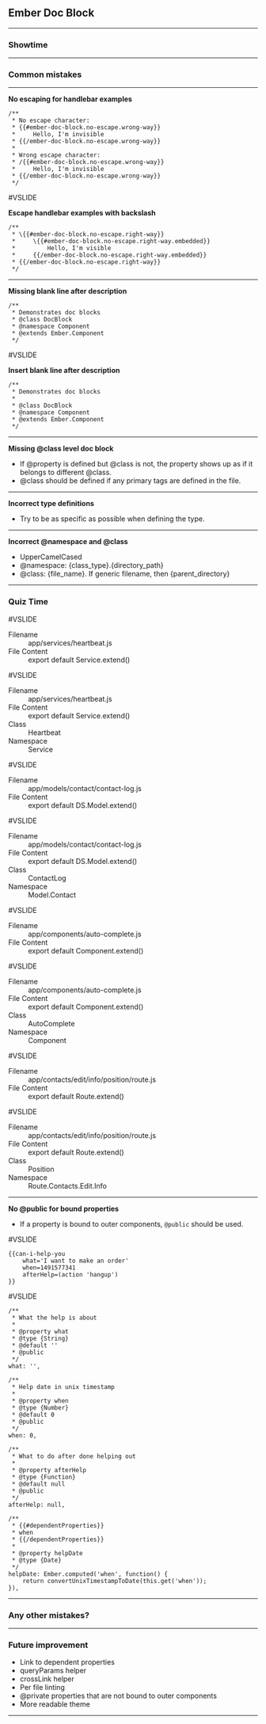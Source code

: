 ## Ember Doc Block

---

### Showtime

---

### Common mistakes

---

**No escaping for handlebar examples**

```
/**
 * No escape character:
 * {{#ember-doc-block.no-escape.wrong-way}}
 *     Hello, I'm invisible
 * {{/ember-doc-block.no-escape.wrong-way}}
 *
 * Wrong escape character:
 * /{{#ember-doc-block.no-escape.wrong-way}}
 *     Hello, I'm invisible
 * {{/ember-doc-block.no-escape.wrong-way}}
 */
```

#VSLIDE

**Escape handlebar examples with backslash**

```
/**
 * \{{#ember-doc-block.no-escape.right-way}}
 *     \{{#ember-doc-block.no-escape.right-way.embedded}}
 *         Hello, I'm visible
 *     {{/ember-doc-block.no-escape.right-way.embedded}}
 * {{/ember-doc-block.no-escape.right-way}}
 */
```

---

**Missing blank line after description**

```
/**
 * Demonstrates doc blocks
 * @class DocBlock
 * @namespace Component
 * @extends Ember.Component
 */
```

#VSLIDE

**Insert blank line after description**

```
/**
 * Demonstrates doc blocks
 *
 * @class DocBlock
 * @namespace Component
 * @extends Ember.Component
 */
```

---

**Missing @class level doc block**

* If @property is defined but @class is not, the property shows up as if it belongs
to different @class.
* @class should be defined if any primary tags are defined in the file.

---

**Incorrect type definitions**

* Try to be as specific as possible when defining the type.

---

**Incorrect @namespace and @class**

* UpperCamelCased
* @namespace: {class_type}.{directory_path}
* @class: {file_name}. If generic filename, then {parent_directory}

---

### Quiz Time

#VSLIDE

<dl>
	<dt>Filename</dt>
	<dd>app/services/heartbeat.js</dd>
	<dt>File Content</dt>
	<dd>export default Service.extend()</dd>
</dl>

#VSLIDE

<dl>
	<dt>Filename</dt>
	<dd>app/services/heartbeat.js</dd>
	<dt>File Content</dt>
	<dd>export default Service.extend()</dd>
	<dt>Class</dt>
	<dd>Heartbeat</dd>
	<dt>Namespace</dt>
	<dd>Service</dd>
</dl>

#VSLIDE

<dl>
	<dt>Filename</dt>
	<dd>app/models/contact/contact-log.js</dd>
	<dt>File Content</dt>
	<dd>export default DS.Model.extend()</dd>
</dl>

#VSLIDE

<dl>
	<dt>Filename</dt>
	<dd>app/models/contact/contact-log.js</dd>
	<dt>File Content</dt>
	<dd>export default DS.Model.extend()</dd>
	<dt>Class</dt>
	<dd>ContactLog</dd>
	<dt>Namespace</dt>
	<dd>Model.Contact</dd>
</dl>

#VSLIDE

<dl>
	<dt>Filename</dt>
	<dd>app/components/auto-complete.js</dd>
	<dt>File Content</dt>
	<dd>export default Component.extend()</dd>
</dl>

#VSLIDE

<dl>
	<dt>Filename</dt>
	<dd>app/components/auto-complete.js</dd>
	<dt>File Content</dt>
	<dd>export default Component.extend()</dd>
	<dt>Class</dt>
	<dd>AutoComplete</dd>
	<dt>Namespace</dt>
	<dd>Component</dd>
</dl>

#VSLIDE

<dl>
	<dt>Filename</dt>
	<dd>app/contacts/edit/info/position/route.js</dd>
	<dt>File Content</dt>
	<dd>export default Route.extend()</dd>
</dl>

#VSLIDE

<dl>
	<dt>Filename</dt>
	<dd>app/contacts/edit/info/position/route.js</dd>
	<dt>File Content</dt>
	<dd>export default Route.extend()</dd>
	<dt>Class</dt>
	<dd>Position</dd>
	<dt>Namespace</dt>
	<dd>Route.Contacts.Edit.Info</dd>
</dl>

---

**No @public for bound properties**

* If a property is bound to outer components, `@public` should be used.

#VSLIDE

```
{{can-i-help-you
	what='I want to make an order'
	when=1491577341
	afterHelp=(action 'hangup')
}}
```

#VSLIDE

```
/**
 * What the help is about
 *
 * @property what
 * @type {String}
 * @default ''
 * @public
 */
what: '',

/**
 * Help date in unix timestamp
 *
 * @property when
 * @type {Number}
 * @default 0
 * @public
 */
when: 0,

/**
 * What to do after done helping out
 *
 * @property afterHelp
 * @type {Function}
 * @default null
 * @public
 */
afterHelp: null,

/**
 * {{#dependentProperties}}
 * when
 * {{/dependentProperties}}
 *
 * @property helpDate
 * @type {Date}
 */
helpDate: Ember.computed('when', function() {
	return convertUnixTimestampToDate(this.get('when'));
}),
```

---

### Any other mistakes?

---

### Future improvement

* Link to dependent properties
* queryParams helper
* crossLink helper
* Per file linting
* @private properties that are not bound to outer components
* More readable theme

---
